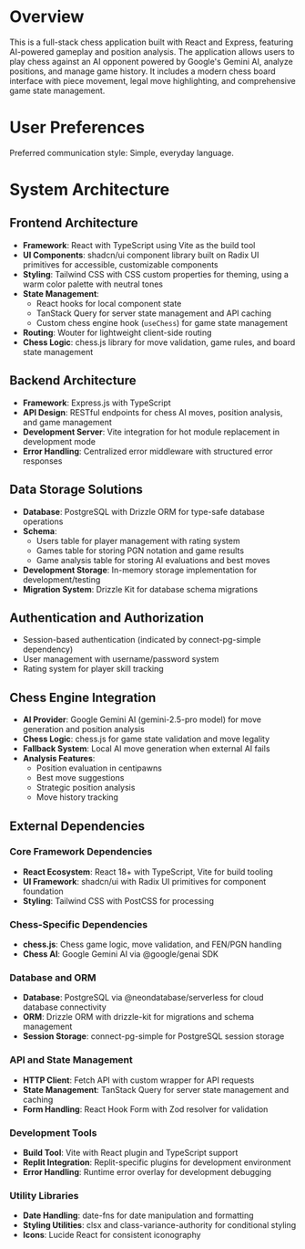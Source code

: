 # Overview

This is a full-stack chess application built with React and Express, featuring AI-powered gameplay and position analysis. The application allows users to play chess against an AI opponent powered by Google's Gemini AI, analyze positions, and manage game history. It includes a modern chess board interface with piece movement, legal move highlighting, and comprehensive game state management.

# User Preferences

Preferred communication style: Simple, everyday language.

# System Architecture

## Frontend Architecture
- **Framework**: React with TypeScript using Vite as the build tool
- **UI Components**: shadcn/ui component library built on Radix UI primitives for accessible, customizable components
- **Styling**: Tailwind CSS with CSS custom properties for theming, using a warm color palette with neutral tones
- **State Management**: 
  - React hooks for local component state
  - TanStack Query for server state management and API caching
  - Custom chess engine hook (`useChess`) for game state management
- **Routing**: Wouter for lightweight client-side routing
- **Chess Logic**: chess.js library for move validation, game rules, and board state management

## Backend Architecture
- **Framework**: Express.js with TypeScript
- **API Design**: RESTful endpoints for chess AI moves, position analysis, and game management
- **Development Server**: Vite integration for hot module replacement in development mode
- **Error Handling**: Centralized error middleware with structured error responses

## Data Storage Solutions
- **Database**: PostgreSQL with Drizzle ORM for type-safe database operations
- **Schema**: 
  - Users table for player management with rating system
  - Games table for storing PGN notation and game results
  - Game analysis table for storing AI evaluations and best moves
- **Development Storage**: In-memory storage implementation for development/testing
- **Migration System**: Drizzle Kit for database schema migrations

## Authentication and Authorization
- Session-based authentication (indicated by connect-pg-simple dependency)
- User management with username/password system
- Rating system for player skill tracking

## Chess Engine Integration
- **AI Provider**: Google Gemini AI (gemini-2.5-pro model) for move generation and position analysis
- **Chess Logic**: chess.js for game state validation and move legality
- **Fallback System**: Local AI move generation when external AI fails
- **Analysis Features**: 
  - Position evaluation in centipawns
  - Best move suggestions
  - Strategic position analysis
  - Move history tracking

## External Dependencies

### Core Framework Dependencies
- **React Ecosystem**: React 18+ with TypeScript, Vite for build tooling
- **UI Framework**: shadcn/ui with Radix UI primitives for component foundation
- **Styling**: Tailwind CSS with PostCSS for processing

### Chess-Specific Dependencies
- **chess.js**: Chess game logic, move validation, and FEN/PGN handling
- **Chess AI**: Google Gemini AI via @google/genai SDK

### Database and ORM
- **Database**: PostgreSQL via @neondatabase/serverless for cloud database connectivity
- **ORM**: Drizzle ORM with drizzle-kit for migrations and schema management
- **Session Storage**: connect-pg-simple for PostgreSQL session storage

### API and State Management
- **HTTP Client**: Fetch API with custom wrapper for API requests
- **State Management**: TanStack Query for server state management and caching
- **Form Handling**: React Hook Form with Zod resolver for validation

### Development Tools
- **Build Tool**: Vite with React plugin and TypeScript support
- **Replit Integration**: Replit-specific plugins for development environment
- **Error Handling**: Runtime error overlay for development debugging

### Utility Libraries
- **Date Handling**: date-fns for date manipulation and formatting
- **Styling Utilities**: clsx and class-variance-authority for conditional styling
- **Icons**: Lucide React for consistent iconography